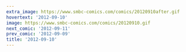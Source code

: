 ```yaml
---
extra_image: https://www.smbc-comics.com/comics/20120910after.gif
hovertext: '2012-09-10'
image: https://www.smbc-comics.com/comics/20120910.gif
next_comic: '2012-09-11'
prev_comic: '2012-09-09'
title: '2012-09-10'
---
```


